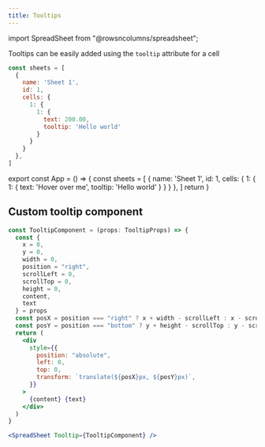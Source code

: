 ```yaml
---
title: Tooltips
---
```

import SpreadSheet from "@rowsncolumns/spreadsheet";

Tooltips can be easily added using the `tooltip` attribute for a cell

```jsx
const sheets = [
  {
    name: 'Sheet 1',
    id: 1,
    cells: {
      1: {
        1: {
          text: 200.00,
          tooltip: 'Hello world'
        }
      }
    }
  },
]
```

export const App = () => {
  const sheets = [
    {
      name: 'Sheet 1',
      id: 1,
      cells: {
        1: {
          1: {
            text: 'Hover over me',
            tooltip: 'Hello world'
          }
        }
      }
    },
  ]
  return <SpreadSheet initialSheets={sheets} />
}

<App />

## Custom tooltip component

```jsx
const TooltipComponent = (props: TooltipProps) => {
  const {
    x = 0,
    y = 0,
    width = 0,
    position = "right",
    scrollLeft = 0,
    scrollTop = 0,
    height = 0,
    content,
    text
  } = props
  const posX = position === "right" ? x + width - scrollLeft : x - scrollLeft;
  const posY = position === "bottom" ? y + height - scrollTop : y - scrollTop;
  return (
    <div
      style={{
        position: "absolute",
        left: 0,
        top: 0,
        transform: `translate(${posX}px, ${posY}px)`,
      }}
    >
      {content} {text}
    </div>
  )
}

<SpreadSheet Tooltip={TooltipComponent} />
```